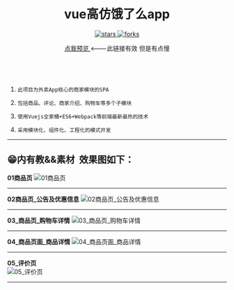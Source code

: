 <div align="center">
  <h1>
     vue高仿饿了么app
   
 
 </h1>
  <p>
    <a href="https://github.com/Deja-vuuu/vue-ele" target="_black">
      <img src="https://img.shields.io/github/stars/Deja-vuuu/vue-ele?color=%238aacf9&logo=github&style=flat-square" alt="stars" />
    </a>
    <a href="https://github.com/Deja-vuuu/vue-ele" target="_black">
      <img src="https://img.shields.io/github/forks/Deja-vuuu/vue-ele?color=%238aacf9&logo=npm&style=flat-square" alt="forks" />
    </a>
  </p>
  <p>
   <p> 
   <a href="https://Deja-vuuu.github.io/vue-ele/index.html#/goods" target="_black">
      点我预览
    </a>
    <span> <---此链接有效 但是有点慢</span>
  </p>
</div>

<br />


 
 1. 	此项目为外卖App核心的商家模块的SPA
 2. 	包括商品、评论、商家介绍、购物车等多个子模块
 3. 	使用Vuejs全家桶+ES6+Webpack等前端最新最热的技术
 4. 	采用模块化、组件化、工程化的模式开发


----------
😁内有教&&素材 
效果图如下：
----------
 
**01商品页**
![01商品页][3]


----------
**02商品页_公告及优惠信息**
![02商品页_公告及优惠信息][4]
  


----------
**03_商品页_购物车详情**
![03_商品页_购物车详情][5]

----------
**04_商品页面_商品详情**
![04_商品页面_商品详情][6]

----------

**05_评价页**  
![05_评价页][7]

----------


  
  


  [1]: https://img.shields.io/github/stars/Deja-vuuu/vue-ele?logo=github&style=social
  [2]: https://Deja-vuuu.github.io/vue-ele/index.html#/goods
  [3]: https://raw.githubusercontent.com/QAQXiYangYang/vue-ele/master/%E7%B4%A0%E6%9D%90%2B%E6%95%99%E7%A8%8B/%E5%A4%96%E5%8D%9601_%E5%95%86%E5%93%81%E9%A1%B5.jpg
  [4]: https://raw.githubusercontent.com/QAQXiYangYang/vue-ele/master/%E7%B4%A0%E6%9D%90+%E6%95%99%E7%A8%8B/%E5%A4%96%E5%8D%9602_%E5%95%86%E5%93%81%E9%A1%B5_%E5%85%AC%E5%91%8A%E5%8F%8A%E4%BC%98%E6%83%A0%E4%BF%A1%E6%81%AF.jpg
  [5]: https://raw.githubusercontent.com/QAQXiYangYang/vue-ele/master/%E7%B4%A0%E6%9D%90%2B%E6%95%99%E7%A8%8B/%E5%A4%96%E5%8D%9603_%E5%95%86%E5%93%81%E9%A1%B5_%E8%B4%AD%E7%89%A9%E8%BD%A6%E8%AF%A6%E6%83%85.jpg
  [6]: https://raw.githubusercontent.com/QAQXiYangYang/vue-ele/master/%E7%B4%A0%E6%9D%90+%E6%95%99%E7%A8%8B/%E5%A4%96%E5%8D%9604_%E5%95%86%E5%93%81%E9%A1%B5%E9%9D%A2_%E5%95%86%E5%93%81%E8%AF%A6%E6%83%85.jpg
  [7]: https://raw.githubusercontent.com/QAQXiYangYang/vue-ele/master/%E7%B4%A0%E6%9D%90+%E6%95%99%E7%A8%8B/%E5%A4%96%E5%8D%9605_%E8%AF%84%E4%BB%B7%E9%A1%B5.jpg
